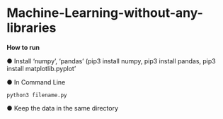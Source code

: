 # Machine-Learning-without-any-libraries
**How to run**

● Install ‘numpy’, ‘pandas’ (pip3 install numpy, pip3 install pandas, pip3 install matplotlib.pyplot’  

● In Command Line 

    python3 filename.py
    
● Keep the data in the same directory

